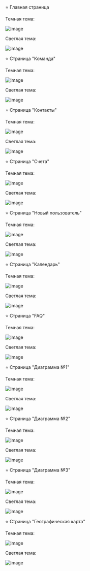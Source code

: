 ⭐ Главная страница

Темная тема:

![image](https://github.com/aBratashin/Admin-Dashboard/assets/114103713/93cd087c-ac72-4c87-b8a9-efe2ba1af3f3)

Светлая тема:

![image](https://github.com/aBratashin/Admin-Dashboard/assets/114103713/f6a1c1eb-5c2b-4147-90ca-cac293cd2e46)

⭐ Страница "Команда"

Темная тема:

![image](https://github.com/aBratashin/Admin-Dashboard/assets/114103713/97f77938-e19e-41b1-9202-6e1cd9678fc7)

Светлая тема:

![image](https://github.com/aBratashin/Admin-Dashboard/assets/114103713/7e99c88a-4758-4746-9baf-c8c68d2d6328)

⭐ Страница "Контакты"

Темная тема:

![image](https://github.com/aBratashin/Admin-Dashboard/assets/114103713/70903389-76ff-41e9-97fc-558168feec88)

Светлая тема:

![image](https://github.com/aBratashin/Admin-Dashboard/assets/114103713/727aabcd-6f0e-4c85-8ca5-6ac616c8847b)

⭐ Страница "Счета"

Темная тема:

![image](https://github.com/aBratashin/Admin-Dashboard/assets/114103713/4585fbb2-a28a-4641-a759-154800f42657)

Светлая тема:

![image](https://github.com/aBratashin/Admin-Dashboard/assets/114103713/08b0985c-24c1-46b8-b61d-eb4ac6bbfec9)

⭐ Страница "Новый пользователь"

Темная тема:

![image](https://github.com/aBratashin/Admin-Dashboard/assets/114103713/ffec09fa-09f9-4abb-8410-aff0e796ea4c)

Светлая тема:

![image](https://github.com/aBratashin/Admin-Dashboard/assets/114103713/c95b3e4f-71f0-435b-bb01-d993a6307796)

⭐ Страница "Календарь"

Темная тема:

![image](https://github.com/aBratashin/Admin-Dashboard/assets/114103713/a32dd150-e009-4f52-b377-80ae96f9e514)

Светлая тема:

![image](https://github.com/aBratashin/Admin-Dashboard/assets/114103713/4cd39cda-e23e-4b24-9fb4-289eefff023c)

⭐ Страница "FAQ"

Темная тема:

![image](https://github.com/aBratashin/Admin-Dashboard/assets/114103713/84e83cf5-3b0c-4ef0-b58a-ea0a2d473af2)

Светлая тема:

![image](https://github.com/aBratashin/Admin-Dashboard/assets/114103713/000af8fc-1fb5-436a-935b-246e53276415)

⭐ Страница "Диаграмма №1"

Темная тема:

![image](https://github.com/aBratashin/Admin-Dashboard/assets/114103713/3783ba95-508c-41ee-bb5e-49a83d8457eb)

Светлая тема:

![image](https://github.com/aBratashin/Admin-Dashboard/assets/114103713/6ce22d63-a6cd-4edb-a307-d64f82dfa030)

⭐ Страница "Диаграмма №2"

Темная тема:

![image](https://github.com/aBratashin/Admin-Dashboard/assets/114103713/fdf7d912-d090-4ebe-8c62-239745d265ce)

Светлая тема:

![image](https://github.com/aBratashin/Admin-Dashboard/assets/114103713/31073d38-2b52-4bf6-bcf8-5076cc1e676c)

⭐ Страница "Диаграмма №3"

Темная тема:

![image](https://github.com/aBratashin/Admin-Dashboard/assets/114103713/31185b05-4e40-49b1-bd1b-1a764bca1b39)

Светлая тема:

![image](https://github.com/aBratashin/Admin-Dashboard/assets/114103713/7d57c0cf-3050-4ba4-ad94-a12357c6788c)

⭐ Страница "Географическая карта"

Темная тема:

![image](https://github.com/aBratashin/Admin-Dashboard/assets/114103713/ef1db88c-28e8-44a9-9cdf-cfa7e9f2cf0d)

Светлая тема:

![image](https://github.com/aBratashin/Admin-Dashboard/assets/114103713/01d1e2c5-3763-41dd-b335-93e1e5a1acf5)
